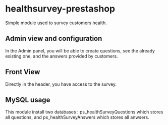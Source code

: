 # healthsurvey-prestashop
Simple module used to survey customers health.

## Admin view and configuration

In the Admin panel, you will be able to create questions, see the already existing one, and the answers provided by customers.

## Front View
Directly in the header, you have access to the survey.

## MySQL usage
This module install two databases : ps_healthSurveyQuestions which stores all questions, and ps_healthSurveyAnswers which stores all anwsers.

